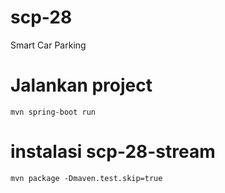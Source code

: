 # scp-28
Smart Car Parking

# Jalankan project
```mvn spring-boot run```

# instalasi scp-28-stream
```mvn package -Dmaven.test.skip=true```
